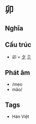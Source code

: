 # 卯

## Nghĩa

## Cấu trúc
* 卯 = [夕](夕.md) [卩](卩.md)

## Phát âm

* /mẹo
* mão/

## Tags
* Hán Việt

<script>window.HANZI_FIELD='卯';</script>
